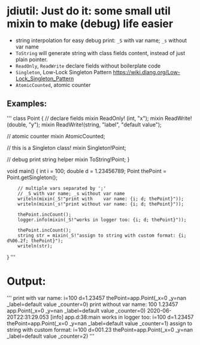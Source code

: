# jdiutil: Just do it: some small util mixin to make (debug) life easier

* string interpolation for easy debug print: `_S` with var name; `_s` without var name
* `ToString` will generate string with class fields content, instead of just plain pointer.
* `ReadOnly`, `ReadWrite` declare fields without boilerplate code
* `Singleton`, Low-Lock Singleton Pattern <https://wiki.dlang.org/Low-Lock_Singleton_Pattern>
* `AtomicCounted`, atomic counter


## Examples:
'''
class Point {
  // declare fields
  mixin ReadOnly! (int,     "x");
  mixin ReadWrite!(double,  "y");
  mixin ReadWrite!(string,  "label", "default value");

  // atomic counter
  mixin AtomicCounted;

  // this is a Singleton class!
  mixin Singleton!Point;

  // debug print string helper
  mixin ToString!Point;
}


void main()
{
        int i = 100;
        double d = 1.23456789;
        Point thePoint = Point.getSingleton();

        // multiple vars separated by ';'
        // _S with var name; _s without var name
        writeln(mixin(_S!"print with    var name: {i; d; thePoint}"));
        writeln(mixin(_s!"print without var name: {i; d; thePoint}"));

        thePoint.incCount();
        logger.info(mixin(_S!"works in logger too: {i; d; thePoint}"));

        thePoint.incCount();
        string str = mixin(_S!"assign to string with custom format: {i; d%06.2f; thePoint}");
        writeln(str);
}
'''

# Output:
'''
print with    var name: i=100 d=1.23457 thePoint=app.Point(_x=0 _y=nan _label=default value _counter=0)
print without var name: 100 1.23457 app.Point(_x=0 _y=nan _label=default value _counter=0)
2020-06-20T22:31:29.053 [info] app.d:38:main works in logger too: i=100 d=1.23457 thePoint=app.Point(_x=0 _y=nan _label=default value _counter=1)
assign to string with custom format: i=100 d=001.23 thePoint=app.Point(_x=0 _y=nan _label=default value _counter=2)
'''
